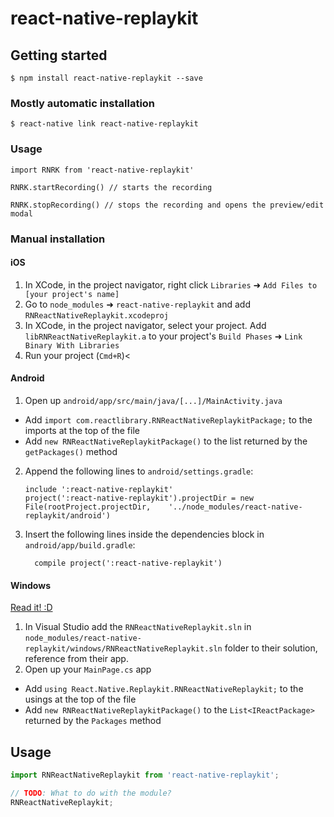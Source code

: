 
# react-native-replaykit

## Getting started

`$ npm install react-native-replaykit --save`

### Mostly automatic installation

`$ react-native link react-native-replaykit`

### Usage

```
import RNRK from 'react-native-replaykit'

RNRK.startRecording() // starts the recording

RNRK.stopRecording() // stops the recording and opens the preview/edit modal

```

### Manual installation


#### iOS

1. In XCode, in the project navigator, right click `Libraries` ➜ `Add Files to [your project's name]`
2. Go to `node_modules` ➜ `react-native-replaykit` and add `RNReactNativeReplaykit.xcodeproj`
3. In XCode, in the project navigator, select your project. Add `libRNReactNativeReplaykit.a` to your project's `Build Phases` ➜ `Link Binary With Libraries`
4. Run your project (`Cmd+R`)<

#### Android

1. Open up `android/app/src/main/java/[...]/MainActivity.java`
  - Add `import com.reactlibrary.RNReactNativeReplaykitPackage;` to the imports at the top of the file
  - Add `new RNReactNativeReplaykitPackage()` to the list returned by the `getPackages()` method
2. Append the following lines to `android/settings.gradle`:
  	```
  	include ':react-native-replaykit'
  	project(':react-native-replaykit').projectDir = new File(rootProject.projectDir, 	'../node_modules/react-native-replaykit/android')
  	```
3. Insert the following lines inside the dependencies block in `android/app/build.gradle`:
  	```
      compile project(':react-native-replaykit')
  	```

#### Windows
[Read it! :D](https://github.com/ReactWindows/react-native)

1. In Visual Studio add the `RNReactNativeReplaykit.sln` in `node_modules/react-native-replaykit/windows/RNReactNativeReplaykit.sln` folder to their solution, reference from their app.
2. Open up your `MainPage.cs` app
  - Add `using React.Native.Replaykit.RNReactNativeReplaykit;` to the usings at the top of the file
  - Add `new RNReactNativeReplaykitPackage()` to the `List<IReactPackage>` returned by the `Packages` method


## Usage
```javascript
import RNReactNativeReplaykit from 'react-native-replaykit';

// TODO: What to do with the module?
RNReactNativeReplaykit;
```
  